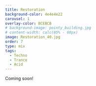 ```yaml
---
title: Restoration
background-color: 4e4e4e22
carousel: 1
overlay-color: BCEBCB
# background-image: pointy_building.jpg
# content-width: calc(85% - 60px)
image: Restoration_40.jpg
order: 7
type: mix
tags:
  - Techno
  - Trance
  - Acid
---
```


Coming soon!
